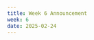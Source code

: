 ```yaml
---
title: Week 6 Announcement
week: 6
date: 2025-02-24
---
```


<!--Homework 2 is due this Wednesday! Project 2 is also released.

See [Week 6 Ed announcement](https://edstem.org/us/courses/63937/discussion/5386436){:target="\_blank"}.-->
